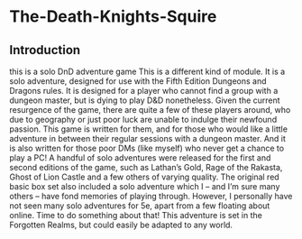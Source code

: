 # The-Death-Knights-Squire
## Introduction
this is a solo DnD adventure game
This is a different kind of module. It is a solo
adventure, designed for use with the Fifth
Edition Dungeons and Dragons rules. It is
designed for a player who cannot find a
group with a dungeon master, but is dying to
play D&D nonetheless.
Given the current resurgence of the game,
there are quite a few of these players around,
who due to geography or just poor luck are
unable to indulge their newfound passion.
This game is written for them, and for those
who would like a little adventure in between
their regular sessions with a dungeon master.
And it is also written for those poor DMs
(like myself) who never get a chance to play
a PC!
A handful of solo adventures were released
for the first and second editions of the game,
such as Lathan’s Gold, Rage of the Rakasta,
Ghost of Lion Castle and a few others of
varying quality. The original red basic box
set also included a solo adventure which I –
and I’m sure many others – have fond
memories of playing through.
However, I personally have not seen many
solo adventures for 5e, apart from a few
floating about online. Time to do something
about that!
This adventure is set in the Forgotten
Realms, but could easily be adapted to any
world.

